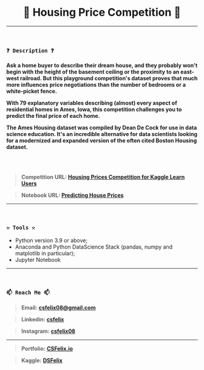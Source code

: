 <h1 align="center">🌟 Housing Price Competition 🌟</h1>

----
<br>

### `❓ Description ❓`

**Ask a home buyer to describe their dream house, and they probably won't begin with the height of the basement ceiling or the proximity to an east-west railroad. But this playground competition's dataset proves that much more influences price negotiations than the number of bedrooms or a white-picket fence.**

**With 79 explanatory variables describing (almost) every aspect of residential homes in Ames, Iowa, this competition challenges you to predict the final price of each home.**

**The Ames Housing dataset was compiled by Dean De Cock for use in data science education. It's an incredible alternative for data scientists looking for a modernized and expanded version of the often cited Boston Housing dataset.**

<br/><br/>

> **Competition URL: [Housing Prices Competition for Kaggle Learn Users](https://www.kaggle.com/competitions/home-data-for-ml-course/overview)**

> **Notebook URL: [Predicting House Prices](https://www.kaggle.com/dsfelix/predicting-house-prices)**

----
<br>

### `⚒️ Tools ⚒️`

* Python version 3.9 or above;
* Anaconda and Python DataScience Stack (pandas, numpy and matplotlib in particular);
* Jupyter Notebook

----
<br>

### `📫 Reach Me 📫`

> **Email:** **[csfelix08@gmail.com](mailto:csfelix08@gmail.com?)**

> **Linkedin:** **[csfelix](https://www.linkedin.com/in/csfelix/)**

> **Instagram:** **[csfelix08](https://www.instagram.com/csfelix08/)**

----

> **Portfolio:** **[CSFelix.io](https://csfelix.github.io/)**

> **Kaggle:** **[DSFelix](https://www.kaggle.com/dsfelix)**
